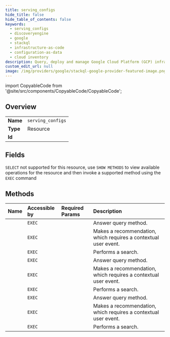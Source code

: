 ```yaml
---
title: serving_configs
hide_title: false
hide_table_of_contents: false
keywords:
  - serving_configs
  - discoveryengine
  - google    
  - stackql
  - infrastructure-as-code
  - configuration-as-data
  - cloud inventory
description: Query, deploy and manage Google Cloud Platform (GCP) infrastructure and resources using SQL
custom_edit_url: null
image: /img/providers/google/stackql-google-provider-featured-image.png
---
```


import CopyableCode from '@site/src/components/CopyableCode/CopyableCode';




## Overview
<table><tbody>
<tr><td><b>Name</b></td><td><code>serving_configs</code></td></tr>
<tr><td><b>Type</b></td><td>Resource</td></tr>
<tr><td><b>Id</b></td><td><CopyableCode code="google.discoveryengine.serving_configs" /></td></tr>
</tbody></table>

## Fields
`SELECT` not supported for this resource, use `SHOW METHODS` to view available operations for the resource and then invoke a supported method using the `EXEC` command  
## Methods
| Name | Accessible by | Required Params | Description |
|:-----|:--------------|:----------------|:------------|
| <CopyableCode code="projects_locations_collections_data_stores_serving_configs_answer" /> | `EXEC` | <CopyableCode code="collectionsId, dataStoresId, locationsId, projectsId, servingConfigsId" /> | Answer query method. |
| <CopyableCode code="projects_locations_collections_data_stores_serving_configs_recommend" /> | `EXEC` | <CopyableCode code="collectionsId, dataStoresId, locationsId, projectsId, servingConfigsId" /> | Makes a recommendation, which requires a contextual user event. |
| <CopyableCode code="projects_locations_collections_data_stores_serving_configs_search" /> | `EXEC` | <CopyableCode code="collectionsId, dataStoresId, locationsId, projectsId, servingConfigsId" /> | Performs a search. |
| <CopyableCode code="projects_locations_collections_engines_serving_configs_answer" /> | `EXEC` | <CopyableCode code="collectionsId, enginesId, locationsId, projectsId, servingConfigsId" /> | Answer query method. |
| <CopyableCode code="projects_locations_collections_engines_serving_configs_recommend" /> | `EXEC` | <CopyableCode code="collectionsId, enginesId, locationsId, projectsId, servingConfigsId" /> | Makes a recommendation, which requires a contextual user event. |
| <CopyableCode code="projects_locations_collections_engines_serving_configs_search" /> | `EXEC` | <CopyableCode code="collectionsId, enginesId, locationsId, projectsId, servingConfigsId" /> | Performs a search. |
| <CopyableCode code="projects_locations_data_stores_serving_configs_answer" /> | `EXEC` | <CopyableCode code="dataStoresId, locationsId, projectsId, servingConfigsId" /> | Answer query method. |
| <CopyableCode code="projects_locations_data_stores_serving_configs_recommend" /> | `EXEC` | <CopyableCode code="dataStoresId, locationsId, projectsId, servingConfigsId" /> | Makes a recommendation, which requires a contextual user event. |
| <CopyableCode code="projects_locations_data_stores_serving_configs_search" /> | `EXEC` | <CopyableCode code="dataStoresId, locationsId, projectsId, servingConfigsId" /> | Performs a search. |
